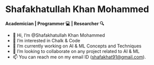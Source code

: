 # Shafakhatullah Khan Mohammed

**Academician | Programmer 💻 | Researcher 🔍**

- 👋 Hi, I’m @Shafakhatullah Khan Mohammed
- 👀 I’m interested in Chalk & Code
- 🌱 I’m currently working on AI & ML Concepts and Techniques
- 💞️ I’m looking to collaborate on any project related to AI & ML 
- 📫 You can reach me on my email ID (shafakhat91@gmail.com).

<!---
shafakhat/shafakhat is a ✨ special ✨ repository because its `README.md` (this file) appears on your GitHub profile.
You can click the Preview link to take a look at your changes.
--->

